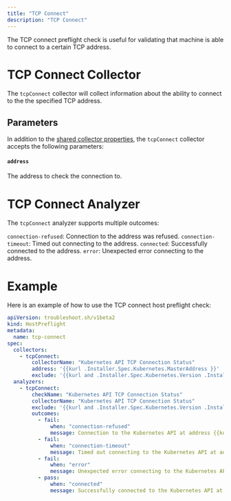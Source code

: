 ```yaml
---
title: "TCP Connect"
description: "TCP Connect"
---
```

 
The TCP connect preflight check is useful for validating that machine is able to connect to a certain TCP address.

# TCP Connect Collector

The `tcpConnect` collector will collect information about the ability to connect to the the specified TCP address.

## Parameters

In addition to the [shared collector properties](https://troubleshoot.sh/docs/collect/collectors/#shared-properties), the `tcpConnect` collector accepts the following parameters:

#### `address`

The address to check the connection to.

# TCP Connect Analyzer

The `tcpConnect` analyzer supports multiple outcomes:

`connection-refused`: Connection to the address was refused.
`connection-timeout`: Timed out connecting to the address.
`connected`: Successfully connected to the address.
`error`: Unexpected error connecting to the address.

# Example

Here is an example of how to use the TCP connect host preflight check:

```yaml
apiVersion: troubleshoot.sh/v1beta2
kind: HostPreflight
metadata:
  name: tcp-connect
spec:
  collectors:
    - tcpConnect:
        collectorName: "Kubernetes API TCP Connection Status"
        address: '{{kurl .Installer.Spec.Kubernetes.MasterAddress }}'
        exclude: '{{kurl and .Installer.Spec.Kubernetes.Version .Installer.Spec.Kubernetes.MasterAddress .IsJoin | not }}'
  analyzers:
    - tcpConnect:
        checkName: "Kubernetes API TCP Connection Status"
        collectorName: "Kubernetes API TCP Connection Status"
        exclude: '{{kurl and .Installer.Spec.Kubernetes.Version .Installer.Spec.Kubernetes.MasterAddress .IsJoin | not }}'
        outcomes:
          - fail:
              when: "connection-refused"
              message: Connection to the Kubernetes API at address {{kurl .Installer.Spec.Kubernetes.MasterAddress }} was refused
          - fail:
              when: "connection-timeout"
              message: Timed out connecting to the Kubernetes API at address {{kurl .Installer.Spec.Kubernetes.MasterAddress }}
          - fail:
              when: "error"
              message: Unexpected error connecting to the Kubernetes API at address {{kurl .Installer.Spec.Kubernetes.MasterAddress }}
          - pass:
              when: "connected"
              message: Successfully connected to the Kubernetes API at address {{kurl .Installer.Spec.Kubernetes.MasterAddress }}
```
